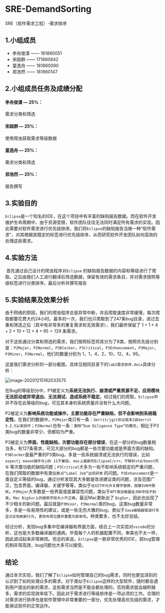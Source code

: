 # SRE-DemandSorting
SRE（软件需求工程）-需求排序

## 1.小组成员

- 李舟俊潇 —— 181860051
- 宋超群 —— 171860642
- 童逸舟 —— 181860090
- 郑浩然 —— 181860147



## 2.小组成员任务及成绩分配

#### 李舟俊潇 — 25%：

需求分类和筛选

#### 宋超群 — 25%：

使用爬虫获取需求等级数据

#### 童逸舟 — 25%：

需求分类和筛选

#### 郑浩然 — 25%：

报告撰写



## 3.实验目的

​	`Eclipse`是一个知名的IDE，在这个项目中有丰富的缺陷报告数据。而在软件开发维护生命周期中，由于资源受限，软件团队往往无法同时满足所有需求的实现。因此需要对软件需求进行优先级排序。我们将`Eclipse`的缺陷报告当做一种“软件需求”，对其根据其既定的标签进行优先级排序，从而研究软件开发团队如何高效的处理这些需求。



## 4.实验方法

​	首先通过自己设计的爬虫程序对`Eclipse` 的缺陷报告数据的内容和等级进行了爬取。之后由我们人工进行翻译后筛选数据，保留有效的需求条目，并对需求按照等级标签进行分类排序。最后分析并撰写报告



## 5.实验结果及效果分析

​	由于网络的原因，我们的爬虫程序总是异常中断，并且爬取速度非常缓慢，每次爬取都要花费大约24小时。最多的一次，我们也只爬取到了247条bug目录，进过去重和筛选之后（其中有非常多的重复需求和无效需求），我们最终保留了 $1+1+4+2+10+12+4+95=129$ 条需求。

​	对于这些通过分类和筛选的需求，我们按照标签将其分为了8类，按照优先级分别是：`P2Major`，`P2Normal`，`P3Blocker`，`P3Critical`，`P3Enhancement`，`P3Major`，`P3Minor`，`P3Normal`，他们的数量分别为 1，1，4，2，10，12，4，95。

​	这是我们需求分析的一部分截图，具体见相同目录下的`lab2需求排序.docx`具体分析：

![image-20201215162033575](https://i.loli.net/2020/12/15/kX83Nj4HqvTPMdL.png)

​	在Bug的等级划分中，P1被定义为**系统无法执行、崩溃或严重资源不足、应用模块无法启动或异常退出、无法测试、造成系统不稳定**。经过我们的爬取，`Eclipse`中并不存在此等级的bug，可见其本身的系统质量并没有什么大问题。

​	P2被定义为**影响系统功能或操作，主要功能存在严重缺陷，但不会影响到系统稳定性**。在我们的数据中，`P2Major`类只有一条：`Gerrit/jgit协议版本2自Gerrit 3.2.5以来损坏`；`P2Normal`也有一条：`删除“Due Diligence Type”的概念`，相比于P3类bug的数量非常少，但都较为严重。

​	P3被定义为**界面、性能缺陷，次要功能存在部分错误**，在这一部分的bug数量相当多，有127条需求，可见大部分的bug都是一些次要功能或是界面方面的缺陷。`P3Blocker`是最严重的P3类bug，多是一些系统崩溃或无法执行的错误，比如`aspectj maven插件与jdk 11不兼容`、`mac上最新的EclipseC/c++，不解析std/boost符号` 等次要功能的缺陷问题；`P3Critical`大多为一些不影响系统稳定的严重问题，在我们爬取的数据中有类似`断点“Label Job”出现异常` 的问题。`P3Enhancement`是一类自定义等级的bug，通过分析发现其大多数是改进建议类的问题，涉及范围广泛，包含界面，编译器，关键字等等，类似于`在GIT中允许关键字替换，就像SVN中那样`。`P3Major`大多数是一些界面或是兼容性问题，类似于`APT类加载器在JDK中找不到类`，`Mac BigSur上的搜索字段大小不正确`，最近Mac更新出了 `BigSur`，因此也出现了不少相关的新问题。最后就是`P3Minor`，`P3Normal`类的bug，这类bug数量非常多，多是一些易用性的建议，或是一些无伤大雅的bug，类似于`Java编辑器错误行号显示区和刷新行为`，`更改布局位置并重置为菜单项`。种类繁多，也不太好总结。

​	经过分析，发现bug多集中在编译器和界面方面，结合上一次实验对`vscode`的分析，这也是大多数编译器的通病。毕竟每个人的机器配置不同，审美也不太一样，因此调试起来非常麻烦。但总的来说，`Eclipse`是一款非常优秀的IDE，其bug管理机制非常高效，bug问题也大多可以接受。



## 结论

​	通过本次实验，我们了解了`Eclipse`如何管理自己的bug需求，同时也更加深刻的认识到了如何处理众多的需求。对于类似于`Eclipse`这样的大型软件，随时都会遇到用户提出的新的需求，这些需求当然是不能全都处理的，否则需求就会越积越多，需求的实现效率低下。因此对于需求进行等级排序是一项必须的工作。合理的对需求进行排序也是软件管理中非常重要的一部分，优先处理高优先级的需求，才能保证软件的正常运作。